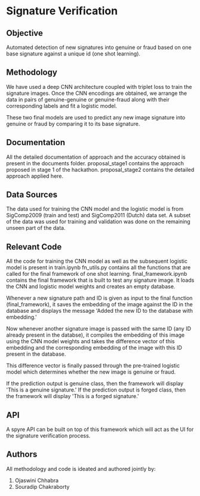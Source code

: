 # Signature Verification
## Objective 
Automated detection of new signatures into genuine or fraud based on one base signature against a unique id (one shot learning).

## Methodology 
We have used a deep CNN architecture coupled with triplet loss to train the signature images. Once the CNN encodings are obtained, we arrange the data in pairs of genuine-genuine or genuine-fraud along with their corresponding labels and fit a logistic model. 

These two final models are used to predict any new image signature into genuine or fraud by comparing it to its base signature.

## Documentation
All the detailed documentation of approach and the accuracy obtained is present in the documents folder. proposal_stage1 contains the approach proposed in stage 1 of the hackathon. proposal_stage2 contains the detailed approach applied here.

## Data Sources
The data used for training the CNN model and the logistic model is from SigComp2009 (train and test) and SigComp2011 (Dutch) data set. A subset of the data was used for training and validation was done on the remaining unseen part of the data. 

## Relevant Code 
All the code for training the CNN model as well as the subsequent logistic model is present in train.ipynb
fn_utils.py contains all the functions that are called for the final framework of one shot learning.
final_framework.ipynb contains the final framework that is built to test any signature image. It loads the CNN and logistic model weights and creates an empty database. 

Whenever a new signature path and ID is given as input to the final function (final_framework), it saves the embedding of the image against the ID in the database and displays the message 'Added the new ID to the database with embedding.'

Now whenever another signature image is passed with the same ID (any ID already present in the databse), it compiles the embedding of this image using the CNN model weights and takes the difference vector of this embedding and the corresponding embedding of the image with this ID present in the database. 

This difference vector is finally passed through the pre-trained logistic model which determines whether the new image is genuine or fraud.

If the prediction output is genuine class, then the framework will display 'This is a genuine signature.'
If the prediction output is forged class, then the framework will display 'This is a forged signature.'

## API
A spyre API can be built on top of this framework which will act as the UI for the signature verification process. 

## Authors
All methodology and code is ideated and authored jointly by:
1. Ojaswini Chhabra
2. Souradip Chakraborty
